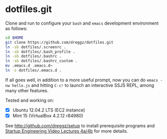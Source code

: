 dotfiles.git
============
Clone and run to configure your `bash` and `emacs` development environment as follows:

```sh
cd $HOME
git clone https://github.com/dreggz/dotfiles.git
ln -sb dotfiles/.screenrc .
ln -sb dotfiles/.bash_profile .
ln -sb dotfiles/.bashrc .
ln -sb dotfiles/.bashrc_custom .
mv .emacs.d .emacs.d~
ln -s dotfiles/.emacs.d .
```
If all goes well, in addition to a more useful prompt, now you can
do `emacs -nw hello.js` and hitting `C-c!` to launch an interactive SSJS
REPL, among many other features.  

Tested and working on:
- [x] Ubuntu 12.04.2 LTS (EC2 instance)
- [x] Mint 15 (VirtualBox 4.2.12 r84980)  

See http://github.com/dreggz/setup to install prerequisite
programs and [Startup Engineering Video Lectures 4a/4b](https://class.coursera.org/startup-001/lecture/index) for more details.

